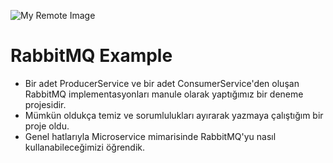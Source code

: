 ![My Remote Image](https://www.rabbitmq.com/img/logo-rabbitmq.svg)

# RabbitMQ Example

- Bir adet ProducerService ve bir adet ConsumerService'den oluşan RabbitMQ implementasyonları manule olarak yaptığımız bir deneme projesidir.
- Mümkün oldukça temiz ve sorumlulukları ayırarak yazmaya çalıştığım bir proje oldu.
- Genel hatlarıyla Microservice mimarisinde RabbitMQ'yu nasıl kullanabileceğimizi öğrendik.
